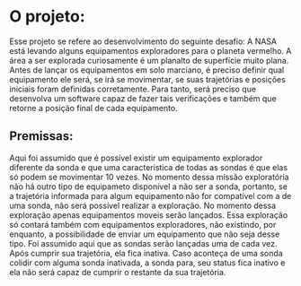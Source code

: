 # O projeto:
Esse projeto se refere  ao desenvolvimento do seguinte desafio:
A NASA está levando alguns equipamentos exploradores para o planeta vermelho. A área a ser explorada curiosamente é um planalto de superfície muito plana.
Antes de lançar os equipamentos em solo marciano, é preciso definir qual equipamento ele será, se irá se movimentar, se suas trajetórias e posições iniciais foram definidas corretamente.
Para tanto, será preciso que desenvolva um software capaz de fazer tais verificações e também que retorne a posição final de cada equipamento.

## Premissas:

Aqui foi assumido que é possível existir um equipamento explorador diferente da sonda e que uma caracteristica de todas as sondas é que elas só podem se movimentar 10 vezes.
No momento dessa missão exploratória não há outro tipo de equipameto disponível a não ser a sonda, portanto, se a trajetória informada para algum equipamento não for compatível com a de uma sonda, não será possível realizar a exploração. 
No momento dessa exploração apenas equipamentos moveis serão lançados.
Essa exploração só contará também com equipamentos exploradores, não existindo, por enquanto, a possibilidade de enviar um equipamento que não seja desse tipo. 
Foi assumido aqui que as sondas serão lançadas uma de cada vez. Após cumprir sua trajetória, ela fica inativa. Caso aconteça de uma sonda colidir com alguma sonda inativada, a sonda para, seu status fica inativo e ela não será capaz de cumprir o restante da sua trajetória.
